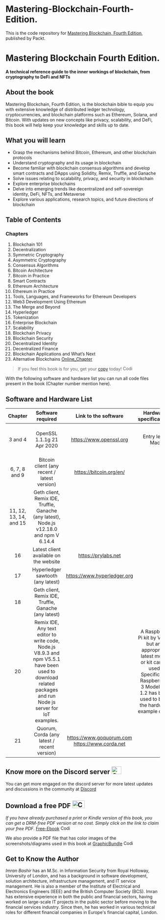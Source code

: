 # Mastering-Blockchain-Fourth-Edition.
This is the code repository for [Mastering Blockchain, Fourth Edition](https://www.amazon.com/Mastering-Blockchain-technical-blockchain-cryptography/dp/1803241063), published by Packt.


# Mastering Blockchain Fourth Edition.
**A technical reference guide to the inner workings of blockchain, from cryptography to DeFi and NFTs**

## About the book

Mastering Blockchain, Fourth Edition, is the blockchain bible to equip you with extensive knowledge of distributed ledger technology, cryptocurrencies, and blockchain platforms such as Ethereum, Solana, and Bitcoin. With updates on new concepts like privacy, scalability, and DeFi, this book will help keep your knowledge and skills up to date.

## What you will learn
- Grasp the mechanisms behind Bitcoin, Ethereum, and other blockchain protocols
- Understand cryptography and its usage in blockchain
- Become familiar with blockchain consensus algorithms and develop smart contracts and DApps using Solidity, Remix, Truffle, and Ganache
- Solve issues relating to scalability, privacy, and security in blockchain
- Explore enterprise blockchains
- Delve into emerging trends like decentralized and self-sovereign identity, DeFi, NFTs, and Metaverse
- Explore various applications, research topics, and future directions of blockchain


## Table of Contents
### Chapters
1. Blockchain 101
2. Decentralization
3. Symmetric Cryptography
4. Asymmetric Cryptography
5. Consensus Algorithms
6. Bitcoin Architecture
7. Bitcoin in Practice
8. Smart Contracts
9. Ethereum Architecture
10. Ethereum in Practice
11. Tools, Languages, and Frameworks for Ethereum Developers
12. Web3 Development Using Ethereum
13. The Merge and Beyond
14. Hyperledger
15. Tokenization
16. Enterprise Blockchain
17. Scalability
18. Blockchain Privacy
19. Blockchain Security
20. Decentralized Identity
21. Decentralized Finance
22. Blockchain Applications and What’s Next
23. Alternative Blockchains [Online_Chapter](https://packt.link/OceZK)



> If you feel this book is for you, get your [copy](https://www.amazon.com/Mastering-Blockchain-technical-blockchain-cryptography-ebook/dp/B0B4P2VC76) today! <img alt="Coding" height="15" width="35"  src="https://media.tenor.com/ex_HDD_k5P8AAAAi/habbo-habbohotel.gif">


With the following software and hardware list you can run all code files present in the book (Chapter number mention here).

## Software and Hardware List

| Chapter | Software required    | Link to the software    | Hardware specifications    | OS required    |
|:---:  |:---:  |:---:  |:---:  |:---:  |
| 3 and 4  | OpenSSL 1.1.1g 21 Apr 2020 | https://www.openssl.org | Entry level Mac | macOS Catalina OR Linux Ubuntu |
| 6, 7, 8 and 9  | Bitcoin client (any recent / latest version) | https://bitcoin.org/en/ |  |  |
| 11, 12, 13, 14, and 15  | Geth client, Remix IDE, Truffle, Ganache (any latest), Node.js v12.18.0 and npm V 6.14.4 |  |  |  |
| 16 | Latest client available on the website | https://prylabs.net |  |  |
| 17 | Hyperledger sawtooth (any latest) | https://www.hyperledger.org |  |  | 
| 18 | Geth client, Remix IDE, Truffle, Ganache (any latest)  |    |    |    |
| 20 | Remix IDE, Any text editor to write code, Node.js V8.9.3 and npm V5.5.1 have been used to download related packages and run Node js server for IoT examples. |    | A Raspberry Pi kit by Vilros, but any appropriate latest model or kit can be used. Specifically, Raspberry Pi 3 Model B V 1.2 has been used to build the hardware example of IoT   |    |
| 21 | Quorum, Corda (any latest / recent version)  | https://www.goquorum.com  https://www.corda.net   |    |    |

## Know more on the Discord server <img alt="Coding" height="25" width="32"  src="https://cliply.co/wp-content/uploads/2021/08/372108630_DISCORD_LOGO_400.gif">
You can get more engaged on the discord server for more latest updates and discussions in the community at [Discord](https://packt.link/ips2H) 

## Download a free PDF <img alt="Coding" height="25" width="40" src="https://emergency.com.au/wp-content/uploads/2021/03/free.gif">

_If you have already purchased a print or Kindle version of this book, you can get a DRM-free PDF version at no cost. Simply click on the link to claim your free PDF._
[Free-Ebook](https://www.packtpub.com/product/mastering-blockchain-fourth-edition/9781803241067) <img alt="Coding" height="15" width="35"  src="https://media.tenor.com/ex_HDD_k5P8AAAAi/habbo-habbohotel.gif">

We also provide a PDF file that has color images of the screenshots/diagrams used in this book at [GraphicBundle](https://packt.link/5y4vk) <img alt="Coding" height="15" width="35"  src="https://media.tenor.com/ex_HDD_k5P8AAAAi/habbo-habbohotel.gif">


## Get to Know the Author
_Imran Bashir_ has an M.Sc. in Information Security from Royal Holloway, University of London, and has a background in software development, solution architecture, infrastructure management, and IT service management. He is also a member of the Institute of Electrical and Electronics Engineers (IEEE) and the British Computer Society (BCS). Imran has extensive experience in both the public and financial sectors, having worked on large-scale IT projects in the public sector before moving to the financial services industry. Since then, he has worked in various technical roles for different financial companies in Europe's financial capital, London.
